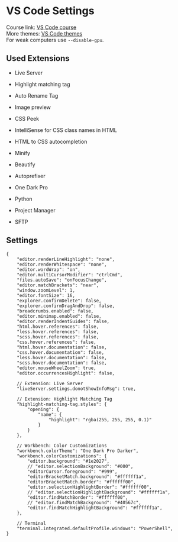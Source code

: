 # VS Code Settings

Course link: [VS Code course](https://go.galent.am/588)  
More themes: [VS Code themes](https://vscodethemes.com)  
For weak computers use `--disable-gpu`.

## Used Extensions

- Live Server
- Highlight matching tag
- Auto Rename Tag
- Image preview
- CSS Peek
- IntelliSense for CSS class names in HTML
- HTML to CSS autocompletion
- Minify
- Beautify
- Autoprefixer
- One Dark Pro
- Python

- Project Manager
- SFTP

## Settings

```
{
    "editor.renderLineHighlight": "none",
    "editor.renderWhitespace": "none",
    "editor.wordWrap": "on",
    "editor.multiCursorModifier": "ctrlCmd",
    "files.autoSave": "onFocusChange",
    "editor.matchBrackets": "near",
    "window.zoomLevel": 1,
    "editor.fontSize": 16,
    "explorer.confirmDelete": false,
    "explorer.confirmDragAndDrop": false,
    "breadcrumbs.enabled": false,
    "editor.minimap.enabled": false,
    "editor.renderIndentGuides": false,
    "html.hover.references": false,
    "less.hover.references": false,
    "scss.hover.references": false,
    "css.hover.references": false,
    "html.hover.documentation": false,
    "css.hover.documentation": false,
    "less.hover.documentation": false,
    "scss.hover.documentation": false,
    "editor.mouseWheelZoom": true,
    "editor.occurrencesHighlight": false,

    // Extension: Live Server
    "liveServer.settings.donotShowInfoMsg": true,

    // Extension: Highlight Matching Tag
    "highlight-matching-tag.styles": {
        "opening": {
            "name": {
                "highlight": "rgba(255, 255, 255, 0.1)"
            }
        }
    },

    // Workbench: Color Customizations
    "workbench.colorTheme": "One Dark Pro Darker",
    "workbench.colorCustomizations": {
        "editor.background": "#1e2027",
        // "editor.selectionBackground": "#000",
        "editorCursor.foreground": "#999",
        "editorBracketMatch.background": "#ffffff1a",
        "editorBracketMatch.border": "#ffffff00",
        "editor.selectionHighlightBorder": "#ffffff00",
        // "editor.selectionHighlightBackground": "#ffffff1a",
        "editor.findMatchBorder": "#ffffff00",
        // "editor.findMatchBackground": "#40567c",
        "editor.findMatchHighlightBackground": "#ffffff1a",
    },

    // Terminal
    "terminal.integrated.defaultProfile.windows": "PowerShell",
}
```
